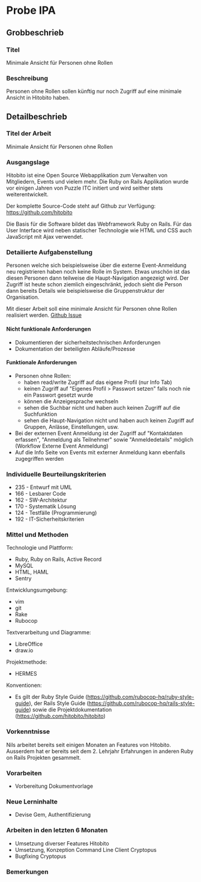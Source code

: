# Probe IPA

## Grobbeschrieb

### Titel

Minimale Ansicht für Personen ohne Rollen

### Beschreibung

Personen ohne Rollen sollen künftig nur noch Zugriff auf eine minimale Ansicht in Hitobito haben.

## Detailbeschrieb

### Titel der Arbeit

Minimale Ansicht für Personen ohne Rollen

### Ausgangslage

Hitobito ist eine Open Source Webapplikation zum Verwalten von Mitgliedern, Events und vielem mehr. Die Ruby on Rails Applikation wurde vor einigen Jahren von Puzzle ITC initiert und wird seither stets weiterentwickelt. 

Der komplette Source-Code steht auf Github zur Verfügung: https://github.com/hitobito

Die Basis für die Software bildet das Webframework Ruby on Rails. Für das User Interface wird neben statischer Technologie wie HTML und CSS auch JavaScript mit Ajax verwendet. 

### Detailierte Aufgabenstellung

Personen welche sich beispielsweise über die externe Event-Anmeldung neu registrieren haben noch keine Rolle im System. Etwas unschön ist das diesen Personen dann teilweise die Haupt-Navigation angezeigt wird. Der Zugriff ist heute schon ziemlich eingeschränkt, jedoch sieht die Person dann bereits Details wie beispielsweise die Gruppenstruktur der Organisation. 

Mit dieser Arbeit soll eine minimale Ansicht für Personen ohne Rollen realisiert werden. [Github Issue](https://github.com/hitobito/hitobito/issues/948)

#### Nicht funktionale Anforderungen

* Dokumentieren der sicherheitstechnischen Anforderungen
* Dokumentation der beteiligten Abläufe/Prozesse

#### Funktionale Anforderungen

* Personen ohne Rollen:
  * haben read/write Zugriff auf das eigene Profil (nur Info Tab)
  * keinen Zugriff auf "Eigenes Profil > Passwort setzen" falls noch nie ein Passwort gesetzt wurde
  * können die Anzeigesprache wechseln
  * sehen die Suchbar nicht und haben auch keinen Zugriff auf die Suchfunktion
  * sehen die Haupt-Navigation nicht und haben auch keinen Zugriff auf Gruppen, Anlässe, Einstellungen, usw.
* Bei der externen Event Anmeldung ist der Zugriff auf "Kontaktdaten erfassen", "Anmeldung als Teilnehmer" sowie "Anmeldedetails" möglich (Workflow Externe Event Anmeldung)
* Auf die Info Seite von Events mit externer Anmeldung kann ebenfalls zugegriffen werden

### Individuelle Beurteilungskriterien

* 235 - Entwurf mit UML
* 166 - Lesbarer Code
* 162 - SW-Architektur
* 170 - Systematik Lösung
* 124 - Testfälle (Programmierung)
* 192 - IT-Sicherheitskriterien

### Mittel und Methoden
Technologie und Plattform:

* Ruby, Ruby on Rails, Active Record
* MySQL
* HTML, HAML
* Sentry

Entwicklungsumgebung:

* vim
* git
* Rake
* Rubocop

Textverarbeitung und Diagramme:

* LibreOffice
* draw.io

Projektmethode:

* HERMES

Konventionen:

* Es gilt der Ruby Style Guide (https://github.com/rubocop-hq/ruby-style-guide), der Rails Style Guide (https://github.com/rubocop-hq/rails-style-guide) sowie die Projektdokumentation (https://github.com/hitobito/hitobito)

### Vorkenntnisse
Nils arbeitet bereits seit einigen Monaten an Features von Hitobito. Ausserdem hat er bereits seit dem 2. Lehrjahr Erfahrungen in anderen Ruby on Rails Projekten gesammelt. 

### Vorarbeiten
* Vorbereitung Dokumentvorlage

### Neue Lerninhalte

* Devise Gem, Authentifizierung

### Arbeiten in den letzten 6 Monaten

* Umsetzung diverser Features Hitobito
* Umsetzung, Konzeption Command Line Client Cryptopus
* Bugfixing Cryptopus

### Bemerkungen
